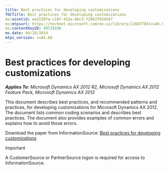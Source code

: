 ```yaml
---
title: Best practices for developing customizations
TOCTitle: Best practices for developing customizations
ms:assetid: ea31307a-c107-432a-8bc3-f28b2f934547
ms:mtpsurl: https://technet.microsoft.com/en-us/library/JJ687763(v=AX.60)
ms:contentKeyID: 49729196
ms.date: 04/18/2014
mtps_version: v=AX.60
---
```


# Best practices for developing customizations 


_**Applies To:** Microsoft Dynamics AX 2012 R2, Microsoft Dynamics AX 2012 Feature Pack, Microsoft Dynamics AX 2012_

This document describes best practices, and recommended patterns and practices, for developing customizations for Microsoft Dynamics AX 2012. The document lists common coding scenarios and describes best practices. The document also provides examples of common errors and explains how to avoid those errors.

Download the paper from InformationSource: [Best practices for developing customizations](http://go.microsoft.com/fwlink/?linkid=269729)


> [!IMPORTANT]
> <P>A CustomerSource or PartnerSource logon is required for access to InformationSource.</P>


  


